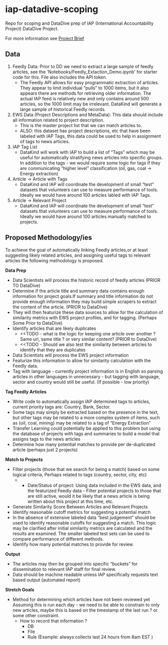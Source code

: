 # iap-datadive-scoping
Repo for scoping and DataDive prep of IAP (International Accountability Project) DataDive Project. 

For more information see [Project Brief](https://docs.google.com/document/d/1r0n5Vh09N4QrXRs9QPfUaI6Bw-lWd3snTgomHhojA0E/edit)

## Data 
1. Feedly Data: Prior to DD we need to extract a large sample of feedly articles, see the 'Notebooks/Feedly_Extaction_Demo.ipynb' for starter code for this. File also includes the API token.  
    * The Feedly API allows for easy programmatic extraction of articles. They appear to limit individual “pulls” to 1000 items, but it also appears there are methods for retrieving older information. The actual IAP feed is relatively new and only contains around 500 articles, so the 1000 limit may be irrelevant. DataKind will generate a large sample of historical Feedly records.
2. EWS Data (Project Descriptions and MetaData):  This data should include all information related to project description.
    * This is the master project list that we can match articles to. 
    * ALSO: this dataset has project descriptions, etc that have been labeled with IAP Tags, this data could be used to help in assignment of tags to news articles. 
3. IAP Tag List
    * DataKind will work with IAP to build a list of “Tags” which may be useful for automatically stratifying news articles into specific groups.  In addition to the tags - we would require some logic for tags if they are communicating “higher level”  classification (oil, gas, coal → Energy extraction)
4. Article -> Article with Tags
    * DataKind and IAP will coordinate the development of small “test” datasets that volunteers can use to measure performance of tools. Ideally we would have around 100 articles labled with IAP Tags. 
5. Article -> Relevant Project 
    * DataKind and IAP will coordinate the development of small “test” datasets that volunteers can use to measure performance of tools. Ideally we would have around 100 articles manually matched to projects.


## Proposed Methodology/ies
To achieve the goal of automatically linking Feedly articles,or at least suggesting likely related articles, and assigning useful tags to relevant articles the following methodology is proposed.  

**Data Prep**

* Data Scientists will process the historic record of feedly articles (PRIOR TO DataDive)
* Determine if the article title and summary data contains enough information for project goals.If summary and title information do not provide enough information they may build simple scrapers to extract the content of the article. (PRIOR to DataDive)
* They will then featurize these data sources to allow for the calculation of similarity metrics with EWS project profiles, and for tagging. (Perhaps Some Prior to DataDive)
* Identify articles that are likely duplicates 
    * <<TODO - what is the logic for keeping one article over another ? Same url, same title ? or very similar content? (PRIOR to DataDive)
    * <<TODO - Should we also test the similarity between articles to identify that they are duplicates 
* Data Scientists will process the EWS project information
* Featurize this information to allow for similarity calculation with the Feedly data. 
* Tag with language - currently project information is in English so parsing articles in other languages in unnecessary - but tagging with language, sector and country would still be useful. (If possible - low priority)

**Tag Feedly Articles**
* Write code to automatically assign IAP determined tags to articles, current priority tags are: Country, Bank, Sector. 
* Some tags may simply be extracted based on the presence in the text, but other tags may be related to a more complex system of items, such as {oil, coal, mining}  may be related to a tag of “Energy Extraction”
* Transfer Learning  could potentially be applied to this problem but using the database of projects with tags and summaries to build a model that assigns tags to the news articles
* Determine how many potential matches to provide per de-duplicated article (perhaps just 2 projects) 


**Match to Projects**
* Filter projects (those that we search for being a match) based on some logical criteria, Perhaps related to tags (country, sector, city, etc) 
    - * Date/Status of project: Using data included in the EWS data, and the featurized Feedly data - Filter potential projects to those that are still active, would it be likely that a news article is being written about this project at this time, etc. 
* Generate Similarity Score Between Articles and Relevant Projects
* Identify reasonable cutoff metrics for suggesting a potential match
* In the absence of extensive labeled data “best judgement” should be used to identify reasonable cutoffs for suggesting a match. This logic may be clarified after initial similarity metrics are calculated and the results are examined. The smaller labeled test sets can be used to compare performance of different methods. 
* Identify how many potential matches to provide for review. 

**Output**
* The articles may then be grouped into specific “buckets” for dissemination to relevant IAP staff for final review. 
* Data should be machine readable unless IAP specifically requests text based output (automated report)

**Stretch Goals**
* Method for determining which articles have not been reviewed yet
Assuming this is run each day - we need to be able to constrain to only new articles, maybe this is based on the timestamp of the last run ? or some other constraint. 
    * How to record that information ?
        * DB
        * File
        * Rule (Example: always collects last 24 hours from 8am EST )
